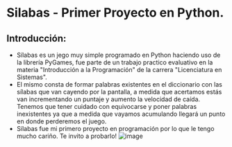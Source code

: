 # Silabas - Primer Proyecto en Python.
## Introducción:
- Sílabas es un jego muy simple programado en Python haciendo uso de la librería PyGames, fue parte de un trabajo practico evaluativo
en la materia "Introducción a la Programación" de la carrera "Licenciatura en Sistemas".
- El mismo consta de formar palabras existentes en el diccionario
con las sílabas que van cayendo por la pantalla, a medida que acertamos estás van incrementando un puntaje y aumento la velocidad de caída. Tenemos que tener
cuidado con equivocarse y poner palabras inexistentes ya que a medida que vayamos acumulando llegará un punto en donde perderemos el juego.
- Sílabas fue mi primero proyecto en programación por lo que le tengo mucho cariño. Te invito a probarlo!
![image](https://user-images.githubusercontent.com/91503876/179866463-95382798-194c-41ad-94a5-c82d54d22103.png)
